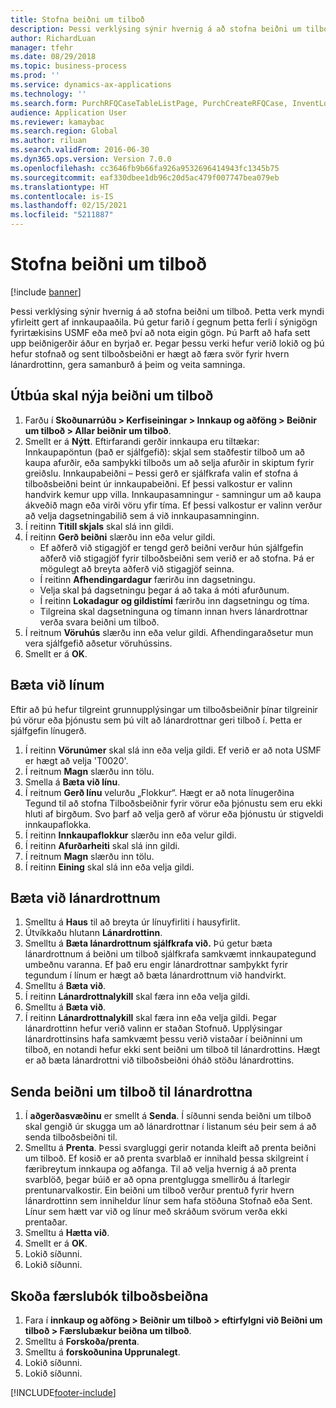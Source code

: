 ```yaml
---
title: Stofna beiðni um tilboð
description: Þessi verklýsing sýnir hvernig á að stofna beiðni um tilboð.
author: RichardLuan
manager: tfehr
ms.date: 08/29/2018
ms.topic: business-process
ms.prod: ''
ms.service: dynamics-ax-applications
ms.technology: ''
ms.search.form: PurchRFQCaseTableListPage, PurchCreateRFQCase, InventLocationIdLookup, PurchRFQCaseTable, InventItemIdLookupSimple, EcoResCategorySingleLookup, UnitOfMeasureLookup, PurchRFQEditLines, PurchRFQEditLinesPrintOptions, VendRFQJournal, SrsReportViewerForm
audience: Application User
ms.reviewer: kamaybac
ms.search.region: Global
ms.author: riluan
ms.search.validFrom: 2016-06-30
ms.dyn365.ops.version: Version 7.0.0
ms.openlocfilehash: cc3646fb9b66fa926a9532696414943fc1345b75
ms.sourcegitcommit: eaf330dbee1db96c20d5ac479f007747bea079eb
ms.translationtype: HT
ms.contentlocale: is-IS
ms.lasthandoff: 02/15/2021
ms.locfileid: "5211887"
---
```

# <a name="create-a-request-for-quotation"></a>Stofna beiðni um tilboð

[!include [banner](../../includes/banner.md)]

Þessi verklýsing sýnir hvernig á að stofna beiðni um tilboð. Þetta verk myndi yfirleitt gert af innkaupaaðila. Þú getur farið í gegnum þetta ferli í sýnigögn fyrirtækisins USMF eða með því að nota eigin gögn. Þú Þarft að hafa sett upp beiðnigerðir áður en byrjað er. Þegar þessu verki hefur verið lokið og þú hefur stofnað og sent tilboðsbeiðni er hægt að færa svör fyrir hvern lánardrottinn, gera samanburð á þeim og veita samninga.


## <a name="prepare-a-new-rfq"></a>Útbúa skal nýja beiðni um tilboð
1. Farðu í **Skoðunarrúðu > Kerfiseiningar > Innkaup og aðföng > Beiðnir um tilboð > Allar beiðnir um tilboð**.
2. Smellt er á **Nýtt**.
    Eftirfarandi gerðir innkaupa eru tiltækar: Innkaupapöntun (það er sjálfgefið): skjal sem staðfestir tilboð um að kaupa afurðir, eða samþykki tilboðs um að selja afurðir in skiptum fyrir greiðslu. Innkaupabeiðni – Þessi gerð er sjálfkrafa valin ef stofna á tilboðsbeiðni beint úr innkaupabeiðni. Ef þessi valkostur er valinn handvirk kemur upp villa. Innkaupasamningur - samningur um að kaupa ákveðið magn eða virði vöru yfir tíma. Ef þessi valkostur er valinn verður að velja dagsetningabilið sem á við innkaupasamninginn.  
3. Í reitinn **Titill skjals** skal slá inn gildi.
4. Í reitinn **Gerð beiðni** slærðu inn eða velur gildi.
    + Ef aðferð við stigagjöf er tengd gerð beiðni verður hún sjálfgefin aðferð við stigagjöf fyrir tilboðsbeiðni sem verið er að stofna. Þá er mögulegt að breyta aðferð við stigagjöf seinna.  
    + Í reitinn **Afhendingardagur** færirðu inn dagsetningu.  
    + Velja skal þá dagsetningu þegar á að taka á móti afurðunum.  
    + Í reitinn **Lokadagur og gildistími** færirðu inn dagsetningu og tíma.  
    + Tilgreina skal dagsetninguna og tímann innan hvers lánardrottnar verða svara beiðni um tilboð.  
5. Í reitnum **Vöruhús** slærðu inn eða velur gildi. Afhendingaraðsetur mun vera sjálfgefið aðsetur vöruhússins.  
6. Smellt er á **OK**.

## <a name="add-lines"></a>Bæta við línum

Eftir að þú hefur tilgreint grunnupplýsingar um tilboðsbeiðnir þínar tilgreinir þú vörur eða þjónustu sem þú vilt að lánardrottnar geri tilboð í. Þetta er sjálfgefin línugerð.

1. Í reitinn **Vörunúmer** skal slá inn eða velja gildi. Ef verið er að nota USMF er hægt að velja 'T0020'.  
2. Í reitnum **Magn** slærðu inn tölu.
3. Smella á **Bæta við línu**.
4. Í reitnum **Gerð línu** velurðu „Flokkur“. Hægt er að nota línugerðina Tegund til að stofna Tilboðsbeiðnir fyrir vörur eða þjónustu sem eru ekki hluti af birgðum. Svo þarf að velja gerð af vörur eða þjónustu úr stigveldi innkaupaflokka.  
5. Í reitinn **Innkaupaflokkur** slærðu inn eða velur gildi.
6. Í reitinn **Afurðarheiti** skal slá inn gildi.
7. Í reitnum **Magn** slærðu inn tölu.
8. Í reitinn **Eining** skal slá inn eða velja gildi.

## <a name="add-vendors"></a>Bæta við lánardrottnum
1. Smelltu á **Haus** til að breyta úr línuyfirliti í hausyfirlit. 
2. Útvíkkaðu hlutann **Lánardrottinn**.
3. Smelltu á **Bæta lánardrottnum sjálfkrafa við.** Þú getur bæta lánardrottnum á beiðni um tilboð sjálfkrafa samkvæmt innkaupategund umbeðnu varanna. Ef það eru engir lánardrottnar samþykkt fyrir tegundum í línum er hægt að bæta lánardrottnum við handvirkt.  
4. Smelltu á **Bæta við**.
5. Í reitinn **Lánardrottnalykill** skal færa inn eða velja gildi.
6. Smelltu á **Bæta við**.
7. Í reitinn **Lánardrottnalykill** skal færa inn eða velja gildi. Þegar lánardrottinn hefur verið valinn er staðan Stofnuð. Upplýsingar lánardrottinsins hafa samkvæmt þessu verið vistaðar í beiðninni um tilboð, en notandi hefur ekki sent beiðni um tilboð til lánardrottins. Hægt er að bæta lánardrottni við tilboðsbeiðni óháð stöðu lánardrottins.  

## <a name="send-the-rfq-to-vendors"></a>Senda beiðni um tilboð til lánardrottna
1. Í **aðgerðasvæðinu** er smellt á **Senda**. Í síðunni senda beiðni um tilboð skal gengið úr skugga um að lánardrottnar í listanum séu þeir sem á að senda tilboðsbeiðni til.  
2. Smelltu á **Prenta**. Þessi svargluggi gerir notanda kleift að prenta beiðni um tilboð. Ef kosið er að prenta svarblað er innihald þessa skilgreint í færibreytum innkaupa og aðfanga. Til að velja hvernig á að prenta svarblöð, þegar búið er að opna prentglugga smellirðu á Ítarlegir prentunarvalkostir. Ein beiðni um tilboð verður prentuð fyrir hvern lánardrottinn sem inniheldur línur sem hafa stöðuna Stofnað eða Sent. Línur sem hætt var við og línur með skráðum svörum verða ekki prentaðar.   
3. Smelltu á **Hætta við**.
4. Smellt er á **OK**.
5. Lokið síðunni.
6. Lokið síðunni.

## <a name="view-the-rfq-journal"></a>Skoða færslubók tilboðsbeiðna
1. Fara í **innkaup og aðföng > Beiðnir um tilboð > eftirfylgni við Beiðni um tilboð > Færslubækur beiðna um tilboð**.
2. Smelltu á **Forskoða/prenta**.
3. Smelltu á **forskoðunina Upprunalegt**.
4. Lokið síðunni.
5. Lokið síðunni.



[!INCLUDE[footer-include](../../../includes/footer-banner.md)]